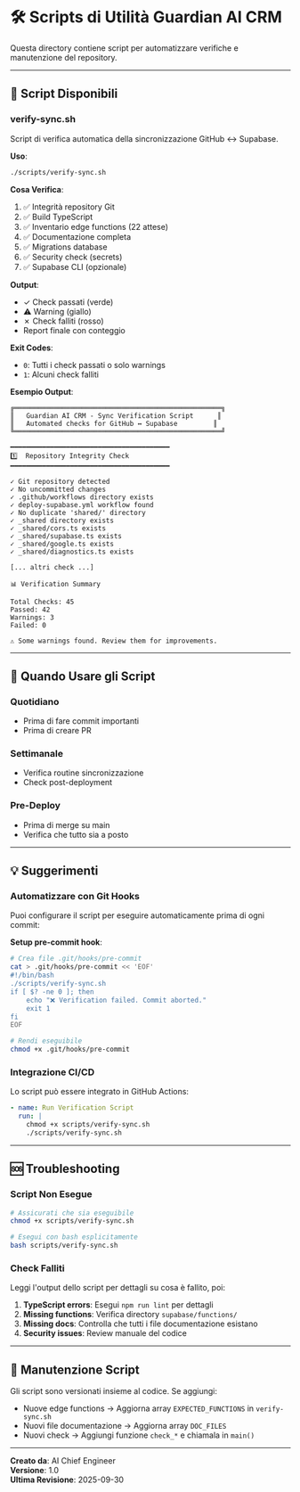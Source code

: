 # 🛠️ Scripts di Utilità Guardian AI CRM

Questa directory contiene script per automatizzare verifiche e manutenzione del repository.

---

## 📜 Script Disponibili

### verify-sync.sh

Script di verifica automatica della sincronizzazione GitHub ↔️ Supabase.

**Uso**:
```bash
./scripts/verify-sync.sh
```

**Cosa Verifica**:
1. ✅ Integrità repository Git
2. ✅ Build TypeScript
3. ✅ Inventario edge functions (22 attese)
4. ✅ Documentazione completa
5. ✅ Migrations database
6. ✅ Security check (secrets)
7. ✅ Supabase CLI (opzionale)

**Output**:
- ✓ Check passati (verde)
- ⚠ Warning (giallo)
- ✗ Check falliti (rosso)
- Report finale con conteggio

**Exit Codes**:
- `0`: Tutti i check passati o solo warnings
- `1`: Alcuni check falliti

**Esempio Output**:
```
╔════════════════════════════════════════════════════╗
║   Guardian AI CRM - Sync Verification Script      ║
║   Automated checks for GitHub ↔️ Supabase         ║
╚════════════════════════════════════════════════════╝

━━━━━━━━━━━━━━━━━━━━━━━━━━━━━━━━━━━━━━━━
1️⃣  Repository Integrity Check
━━━━━━━━━━━━━━━━━━━━━━━━━━━━━━━━━━━━━━━━

✓ Git repository detected
✓ No uncommitted changes
✓ .github/workflows directory exists
✓ deploy-supabase.yml workflow found
✓ No duplicate 'shared/' directory
✓ _shared directory exists
✓ _shared/cors.ts exists
✓ _shared/supabase.ts exists
✓ _shared/google.ts exists
✓ _shared/diagnostics.ts exists

[... altri check ...]

📊 Verification Summary

Total Checks: 45
Passed: 42
Warnings: 3
Failed: 0

⚠ Some warnings found. Review them for improvements.
```

---

## 🔧 Quando Usare gli Script

### Quotidiano
- Prima di fare commit importanti
- Prima di creare PR

### Settimanale
- Verifica routine sincronizzazione
- Check post-deployment

### Pre-Deploy
- Prima di merge su main
- Verifica che tutto sia a posto

---

## 💡 Suggerimenti

### Automatizzare con Git Hooks

Puoi configurare il script per eseguire automaticamente prima di ogni commit:

**Setup pre-commit hook**:
```bash
# Crea file .git/hooks/pre-commit
cat > .git/hooks/pre-commit << 'EOF'
#!/bin/bash
./scripts/verify-sync.sh
if [ $? -ne 0 ]; then
    echo "❌ Verification failed. Commit aborted."
    exit 1
fi
EOF

# Rendi eseguibile
chmod +x .git/hooks/pre-commit
```

### Integrazione CI/CD

Lo script può essere integrato in GitHub Actions:

```yaml
- name: Run Verification Script
  run: |
    chmod +x scripts/verify-sync.sh
    ./scripts/verify-sync.sh
```

---

## 🆘 Troubleshooting

### Script Non Esegue
```bash
# Assicurati che sia eseguibile
chmod +x scripts/verify-sync.sh

# Esegui con bash esplicitamente
bash scripts/verify-sync.sh
```

### Check Falliti
Leggi l'output dello script per dettagli su cosa è fallito, poi:

1. **TypeScript errors**: Esegui `npm run lint` per dettagli
2. **Missing functions**: Verifica directory `supabase/functions/`
3. **Missing docs**: Controlla che tutti i file documentazione esistano
4. **Security issues**: Review manuale del codice

---

## 📝 Manutenzione Script

Gli script sono versionati insieme al codice. Se aggiungi:
- Nuove edge functions → Aggiorna array `EXPECTED_FUNCTIONS` in `verify-sync.sh`
- Nuovi file documentazione → Aggiorna array `DOC_FILES`
- Nuovi check → Aggiungi funzione `check_*` e chiamala in `main()`

---

**Creato da**: AI Chief Engineer  
**Versione**: 1.0  
**Ultima Revisione**: 2025-09-30
